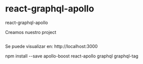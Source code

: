 # react-graphql-apollo
react-graphql-apollo

Creamos nuestro project
```yarn create react-app my-app 
```

Se puede visualizar en: http://localhost:3000

npm install --save apollo-boost react-apollo graphql graphql-tag
